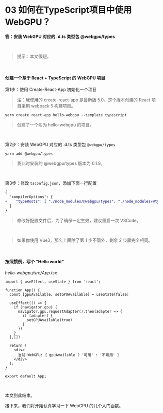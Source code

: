 # 03 如何在TypeScript项目中使用WebGPU？

**答：安装 WebGPU 对应的 .d.ts 类型包 @webgpu/types**



<br>

> 提示：本文很短。



<br>

#### 创建一个基于 React + TypeScript 的 WebGPU 项目

第1步：使用 Create-React-App 初始化一个项目

> 注：我使用的 create-react-app 是最新版 5.0，这个版本创建的 React 项目采用 webpack 5 构建项目。

```
yarn create react-app hello-webgpu --template typescript
```

> 创建了一个名为 hello-webgpu 的项目。



<br>

第2步：安装 WebGPU 对应的 .d.ts 类型包 `@webgpu/types`

```
yarn add @webgpu/types
```

> 我此时安装的 @webgpu/types 版本为 0.1.9。



<br>

第3步：修改 `tsconfig.json`，添加下面一行配置

```diff
{
  "compilerOptions": {
+    "typeRoots": [ "./node_modules/@webgpu/types", "./node_modules/@types"]
  }
}
```

> 修改好配置文件后，为了确保一定生效，建议重启一次 VSCode。



<br>

> 如果你使用 Vue3，那么上面除了第 1 步不同外，剩余 2 步骤完全相同。



<br>

#### 按照惯例，写个 "Hello world"

*hello-webgpu/src/App.tsx*

```
import { useEffect, useState } from 'react';

function App() {
  const [gpuAvailable, setGPUAvailable] = useState(false)

  useEffect(() => {
    if (navigator.gpu) {
      navigator.gpu.requestAdapter().then(adapter => {
        if (adapter) {
          setGPUAvailable(true)
        }
      })
    }
  },[])

  return (
    <div>
      当前 WebGPU: { gpuAvailable ? '可用' : '不可用' }
    </div>
  );
}

export default App;
```



<br>

本文到此结束。

接下来，我们将开始认真学习一下 WebGPU 的几个入门函数。